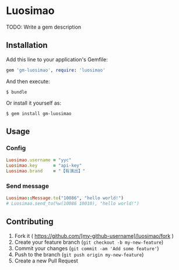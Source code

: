 # Luosimao

TODO: Write a gem description

## Installation

Add this line to your application's Gemfile:

```ruby
gem 'gm-luosimao', require: 'luosimao'
```

And then execute:

    $ bundle

Or install it yourself as:

    $ gem install gm-luosimao

## Usage
### Config
```ruby
Luosimao.username = "yyc"
Luosimao.key      = "api-key"
Luosimao.brand    = "【有演出】"
```
### Send message
```ruby
Luosimao::Message.to("10086", "hello world!")
# Luosimao.send_to(%w(10086 10010), "hello world!")
```
## Contributing

1. Fork it ( https://github.com/[my-github-username]/luosimao/fork )
2. Create your feature branch (`git checkout -b my-new-feature`)
3. Commit your changes (`git commit -am 'Add some feature'`)
4. Push to the branch (`git push origin my-new-feature`)
5. Create a new Pull Request
